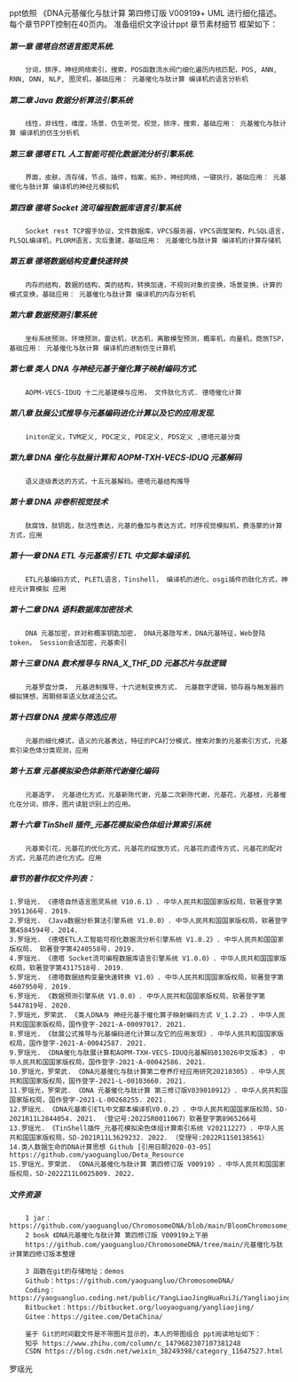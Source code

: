 ppt依照 《DNA元基催化与肽计算 第四修订版 V00919》+ UML 进行细化描述。
每个章节PPT控制在40页内。
准备组织文字设计ppt 章节素材细节 框架如下：

##### 第一章 德塔自然语言图灵系统.
        分词，排序，神经网络索引，搜索，POS函数流水阀门细化遍历内核匹配，POS, ANN, RNN, DNN, NLP, 图灵机，基础应用： 元基催化与肽计算 编译机的语言分析机

##### 第二章 Java 数据分析算法引擎系统
        线性，非线性，维度，场景，仿生听觉，视觉，排序，搜索，基础应用： 元基催化与肽计算 编译机的仿生分析机

##### 第三章 德塔 ETL 人工智能可视化数据流分析引擎系统.
        界面，皮肤，流存储，节点，插件，档案，拓扑，神经网络，一键执行，基础应用： 元基催化与肽计算 编译机的神经元模拟机

##### 第四章 德塔 Socket 流可编程数据库语言引擎系统
        Socket rest TCP握手协议，文件数据库，VPCS服务器，VPCS调度架构，PLSQL语言，PLSQL编译机，PLORM语言，灾后重建，基础应用： 元基催化与肽计算 编译机的计算存储机

##### 第五章 德塔数据结构变量快速转换
        内存的结构，数据的结构，类的结构，转换加速，不规则对象的变换，场景变换，计算的模式变换，基础应用： 元基催化与肽计算 编译机的内存分析机

##### 第六章 数据预测引擎系统
        坐标系统预测，环境预测，雷达机，状态机，离散模型预测，概率机，向量机，商旅TSP，基础应用： 元基催化与肽计算 编译机的进制仿生计算机

##### 第七章 类人 DNA 与神经元基于催化算子映射编码方式.
        AOPM-VECS-IDUQ 十二元基建模与应用， 文件肽化方式. 德塔催化计算

##### 第八章 肽展公式推导与元基编码进化计算以及它的应用发现.
        initon定义，TVM定义, PDC定义, PDE定义, PDS定义 ,德塔元基分类

##### 第九章 DNA 催化与肽展计算和 AOPM-TXH-VECS-IDUQ 元基解码
        语义逐级表达的方式，十五元基解码。德塔元基结构推导

##### 第十章 DNA 非卷积视觉技术
        肽腐蚀，肽钥匙，肽活性表达，元基的叠加与表达方式，时序视觉模拟机，费洛蒙的计算方式，应用

##### 第十一章 DNA ETL 与元基索引 ETL 中文脚本编译机.
        ETL元基编码方式, PLETL语言，Tinshell， 编译机的进化，osgi插件的肽化方式，神经元计算模拟 应用

##### 第十二章 DNA 语料数据库加密技术.
        DNA 元基加密，非对称概率钥匙加密， DNA元基隐写术，DNA元基特征，Web登陆token， Session会话加密，元基索引

##### 第十三章 DNA 数术推导与 RNA_X_THF_DD 元基芯片与肽逻辑
        元基罗盘分类， 元基进制推导，十六进制变换方式， 元基数字逻辑，锁存器与触发器的模拟猜想，周期频率语义肽减法公式。

##### 第十四章 DNA 搜索与筛选应用
        元基的细化模式，语义的元基表达，特征的PCA打分模式，搜索对象的元基索引方式，元基索引染色体分类观测，应用

##### 第十五章 元基模拟染色体新陈代谢催化编码
        元基造字， 元基进化方式，元基新陈代谢，元基二次新陈代谢，元基花，元基枝，元基催化在分词，排序，图片读脏识别上的应用。

##### 第十六章 TinShell 插件_元基花模拟染色体组计算索引系统
        元基索引花，元基花的优化方式，元基花的绽放方式，元基花的遗传方式，元基花的配对方式，元基花的进化方式。应用


##### 章节的著作权文件列表：
    1.罗瑶光. 《德塔自然语言图灵系统 V10.6.1》. 中华人民共和国国家版权局，软著登字第3951366号. 2019.
    2.罗瑶光. 《Java数据分析算法引擎系统 V1.0.0》. 中华人民共和国国家版权局，软著登字第4584594号. 2014.
    3.罗瑶光. 《德塔ETL人工智能可视化数据流分析引擎系统 V1.0.2》. 中华人民共和国国家版权局， 软著登字第4240558号. 2019.
    4.罗瑶光. 《德塔 Socket流可编程数据库语言引擎系统 V1.0.0》. 中华人民共和国国家版权局，软著登字第4317518号. 2019.
    5.罗瑶光. 《德塔数据结构变量快速转换 V1.0》. 中华人民共和国国家版权局，软著登字第4607950号. 2019. 
    6.罗瑶光. 《数据预测引擎系统 V1.0.0》. 中华人民共和国国家版权局，软著登字第5447819号. 2020.
    7.罗瑶光，罗荣武. 《类人DNA与 神经元基于催化算子映射编码方式 V_1.2.2》. 中华人民共和国国家版权局，国作登字-2021-A-00097017. 2021.
    8.罗瑶光. 《肽展公式推导与元基编码进化计算以及它的应用发现》. 中华人民共和国国家版权局，国作登字-2021-A-00042587. 2021.
    9.罗瑶光. 《DNA催化与肽展计算和AOPM-TXH-VECS-IDUQ元基解码013026中文版本》. 中华人民共和国国家版权局，国作登字-2021-A-00042586. 2021.
    10.罗瑶光，罗荣武. 《DNA元基催化与肽计算第二卷养疗经应用研究20210305》. 中华人民共和国国家版权局，国作登字-2021-L-00103660. 2021.
    11.罗瑶光，罗荣武. 《DNA 元基催化与肽计算 第三修订版V039010912》. 中华人民共和国国家版权局，国作登字-2021-L-00268255. 2021.        
    12.罗瑶光. 《DNA元基索引ETL中文脚本编译机V0.0.2》. 中华人民共和国国家版权局，SD-2021R11L2844054. 2021. （登记号:2022SR0011067）软著登字第8965266号
    13.罗瑶光. 《TinShell插件_元基花模拟染色体组计算索引系统 V20211227》. 中华人民共和国国家版权局，SD-2021R11L3629232. 2022. （受理号:2022R11S0138561）
    14.类人数据生命的DNA计算思想 Github [引用日期2020-03-05] https://github.com/yaoguangluo/Deta_Resource
    15.罗瑶光，罗荣武. 《DNA元基催化与肽计算 第四修订版 V00919》. 中华人民共和国国家版权局，SD-2022Z11L0025809. 2022.



##### 文件资源
        1 jar： https://github.com/yaoguangluo/ChromosomeDNA/blob/main/BloomChromosome_V19001_20220108.jar
        2 book 《DNA元基催化与肽计算 第四修订版 V00919》上下册
        https://github.com/yaoguangluo/ChromosomeDNA/tree/main/元基催化与肽计算第四修订版本整理

        3 函数在git的存储地址：demos
        Github：https://github.com/yaoguangluo/ChromosomeDNA/
        Coding：https://yaoguangluo.coding.net/public/YangLiaoJingHuaRuiJi/YangliaojingHuaruiji/
        Bitbucket：https://bitbucket.org/luoyaoguang/yangliaojing/
        Gitee：https://gitee.com/DetaChina/
        
        鉴于 Git的时间戳文件是不带图片显示的，本人的带图组合 ppt阅读地址如下：
        知乎 https://www.zhihu.com/column/c_1479682307107381248
        CSDN https://blog.csdn.net/weixin_38249398/category_11647527.html

罗瑶光
